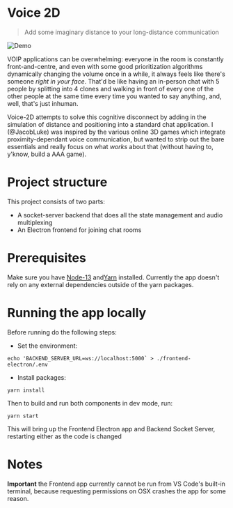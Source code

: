 # Voice 2D

> Add some imaginary distance to your long-distance communication

![Demo](https://fiix-images.s3.amazonaws.com/vehicles/5ba3b1f5c57f1d5545289e53/2demo.gif)

VOIP applications can be overwhelming: everyone in the room is constantly front-and-centre, and even with some good prioritization algorithms dynamically changing the volume once in a while, it always feels like there's someone _right in your face_. That'd be like having an in-person chat with 5 people by splitting into 4 clones and walking in front of every one of the other people at the same time every time you wanted to say anything, and, well, that's just inhuman.

Voice-2D attempts to solve this cognitive disconnect by adding in the simulation of distance and positioning into a standard chat application. I (@JacobLuke) was inspired by the various online 3D games which integrate proximity-dependant voice communication, but wanted to strip out the bare essentials and really focus on what _works_ about that (without having to, y'know, build a AAA game).

# Project structure

This project consists of two parts:
 * A socket-server backend that does all the state management and audio multiplexing
 * An Electron frontend for joining chat rooms


# Prerequisites

Make sure you have [Node-13](https://nodejs.org/en/) and[Yarn](https://yarnpkg.com/) installed. Currently the app doesn't rely on any external dependencies outside of the yarn packages.

# Running the app locally

Before running do the following steps:

 * Set the environment:

```
echo 'BACKEND_SERVER_URL=ws://localhost:5000` > ./frontend-electron/.env
```

 * Install packages:

```
yarn install
```

Then to build and run both components in dev mode, run:

```
yarn start
```

This will bring up the Frontend Electron app and Backend Socket Server, restarting either as the code is changed

# Notes

**Important** the Frontend app currently cannot be run from VS Code's built-in terminal, because requesting permissions on OSX crashes the app for some reason.